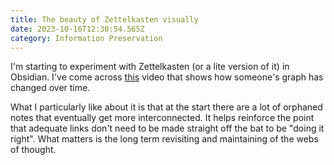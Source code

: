 ```yaml
---
title: The beauty of Zettelkasten visually
date: 2023-10-16T12:30:54.565Z
category: Information Preservation
---
```

I'm starting to experiment with Zettelkasten (or a lite version of it) in Obsidian. I've come across [this](https://www.youtube.com/watch?v=7RKNKbEYAlA) video that shows how someone's graph has changed over time. 

What I particularly like about it is that at the start there are a lot of orphaned notes that eventually get more interconnected. It helps reinforce the point that adequate links don't need to be made straight off the bat to be "doing it right". What matters is the long term revisiting and maintaining of the webs of thought.